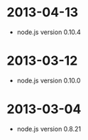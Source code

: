 2013-04-13
==================

 * node.js version 0.10.4

2013-03-12
==================

 * node.js version 0.10.0

2013-03-04
==================

 * node.js version 0.8.21